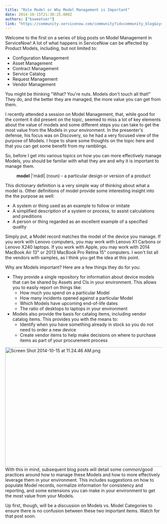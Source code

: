 ```yaml
---
title: "Role Model or Why Model Management is Important"
date: 2014-10-15T21:30:25.000Z
authors: ["bsweetser"]
link: "https://community.servicenow.com/community?id=community_blog&sys_id=4fdd2ae9dbd0dbc01dcaf3231f9619ef"
---
```

<p>Welcome to the first on a series of blog posts on Model Management in ServiceNow! A lot of what happens in ServiceNow can be affected by Product Models, including, but not limited to:</p><ul><li>Configuration Management</li><li>Asset Management</li><li>Contract Management</li><li>Service Catalog</li><li>Request Management</li><li>Vendor Management</li></ul><p>You might be thinking "What? You're nuts. Models don't touch all that!" They do, and the better they are managed, the more value you can get from them.</p><p></p><p>I recently attended a session on Model Management, that, while good for the content it did present on the topic, seemed to miss a lot of key elements about the value of models and some different steps you can take to get the most value from the Models in your environment. In the presenter's defense, his focus was on Discovery, so he had a very focused view of the purpose of Models. I hope to share some thoughts on the topic here and that you can get some benefit from my ramblings.</p><p></p><p>So, before I get into various topics on how you can more effectively manage Models, you should be familar with what they are and why it is important to manage them.</p><div style="text-align: center;"><strong> </strong></div><div style="text-align: center;"><strong>model</strong> |'mädl| (noun) - a particular design or version of a product</div><p></p><p>This dictionary definition is a very simple way of thinking about what a model is. Other definitions of model provide some interesting insight into the the purpose as well:</p><ul><li>A system or thing used as an example to follow or imitate</li><li>A simplified description of a system or process, to assist calculations and preditions</li><li>A person or thing regarded as an excellent example of a specified quality</li></ul><p></p><p>Simply put, a Model record matches the model of the device you manage. If you work with Lenovo computers, you may work with Lenovo X1 Carbons or Lenovo X240 laptops. If you work with Apple, you may work with 2014 MacBook Air 13" or 2013 MacBook Pro Retina 15" computers. I won't list all the vendors with samples, as I think you get the idea at this point.</p><p></p><p>Why are Models important? Here are a few things they do for you:</p><ul><li>They provide a single repository for information about device models that can be shared by Assets and CIs in your environment. This allows you to easily report on things like:<ul><li>How much you spend on a particular Model</li><li>How many incidents opened against a particular Model</li><li>Which Models have upcoming end-of-life dates</li><li>The ratio of desktops to laptops in your environment</li></ul></li><li>Models also provide the basis for catalog items, including vendor catalog items. This provides you with the means to:<ul><li>Identify when you have something already in stock so you do not need to order a new device</li><li>Create vendor items to help make decisions on where to purchase items as part of your procurement process</li></ul></li></ul><p><a _jive_internal="true" href="/servlet/JiveServlet/downloadImage/38-3535-14602/Screen Shot 2014-10-15 at 11.24.46 AM.png"><img   alt="Screen Shot 2014-10-15 at 11.24.46 AM.png" class="image-0 jive-image" height="712" src="6c99e80edb909304b322f4621f96197e.iix" style="height: 384px; width: 620px; display: block; margin-left: auto; margin-right: auto;" width="1150"/></a>With this in mind, subsequent blog posts will detail some common/good practices around how to manage these Models and how to more effectively leverage them in your environment. This includes suggestions on how to populate Model records, normalize information for consistency and reporting, and some extensions you can make in your environment to get the most value from your Models.</p><p></p><p>Up first, though, will be a discussion on Models vs. Model Categories to ensure there is no confusion between these two important items. Watch for that post soon.</p>